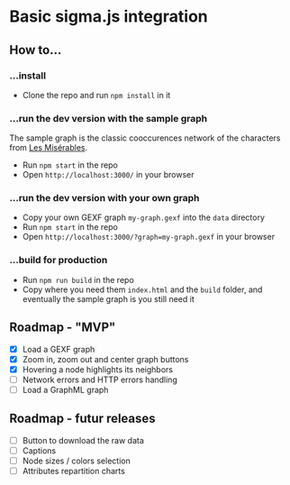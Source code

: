 # Basic sigma.js integration

## How to...

### ...install

- Clone the repo and run `npm install` in it

### ...run the dev version with the sample graph

The sample graph is the classic cooccurences network of the characters from [Les Misérables](https://en.wikipedia.org/wiki/Les_Mis%C3%A9rables).

- Run `npm start` in the repo
- Open `http://localhost:3000/` in your browser

### ...run the dev version with your own graph

- Copy your own GEXF graph `my-graph.gexf` into the `data` directory
- Run `npm start` in the repo
- Open `http://localhost:3000/?graph=my-graph.gexf` in your browser

### ...build for production

- Run `npm run build` in the repo
- Copy where you need them `index.html` and the `build` folder, and eventually the sample graph is you still need it

## Roadmap - "MVP"

- [x] Load a GEXF graph
- [x] Zoom in, zoom out and center graph buttons
- [x] Hovering a node highlights its neighbors
- [ ] Network errors and HTTP errors handling
- [ ] Load a GraphML graph

## Roadmap - futur releases

- [ ] Button to download the raw data
- [ ] Captions
- [ ] Node sizes / colors selection
- [ ] Attributes repartition charts
